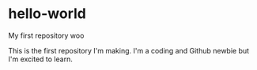 # hello-world
My first repository woo

This is the first repository I'm making. I'm a coding and Github newbie but I'm excited to learn. 
